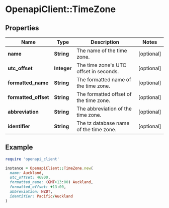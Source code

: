 # OpenapiClient::TimeZone

## Properties

| Name | Type | Description | Notes |
| ---- | ---- | ----------- | ----- |
| **name** | **String** | The name of the time zone. | [optional] |
| **utc_offset** | **Integer** | The time zone&#39;s UTC offset in seconds. | [optional] |
| **formatted_name** | **String** | The formatted name of the time zone. | [optional] |
| **formatted_offset** | **String** | The formatted offset of the time zone. | [optional] |
| **abbreviation** | **String** | The abbreviation of the time zone. | [optional] |
| **identifier** | **String** | The tz database name of the time zone. | [optional] |

## Example

```ruby
require 'openapi_client'

instance = OpenapiClient::TimeZone.new(
  name: Auckland,
  utc_offset: 46800,
  formatted_name: (GMT+13:00) Auckland,
  formatted_offset: +13:00,
  abbreviation: NZDT,
  identifier: Pacific/Auckland
)
```

